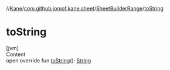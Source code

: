 //[Kane](../../index.md)/[com.github.jomof.kane.sheet](../index.md)/[SheetBuilderRange](index.md)/[toString](to-string.md)



# toString  
[jvm]  
Content  
open override fun [toString](to-string.md)(): [String](https://kotlinlang.org/api/latest/jvm/stdlib/kotlin/-string/index.html)  



